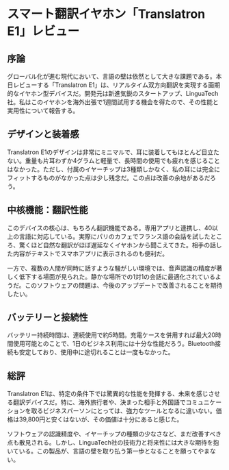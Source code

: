 
# スマート翻訳イヤホン「Translatron E1」レビュー

## 序論

グローバル化が進む現代において、言語の壁は依然として大きな課題である。本日レビューする「Translatron E1」は、リアルタイム双方向翻訳を実現する画期的なイヤホン型デバイスだ。開発元は新進気鋭のスタートアップ、LinguaTech社。私はこのイヤホンを海外出張で1週間試用する機会を得たので、その性能と実用性について報告する。

## デザインと装着感

Translatron E1のデザインは非常にミニマルで、耳に装着してもほとんど目立たない。重量も片耳わずか4グラムと軽量で、長時間の使用でも疲れを感じることはなかった。ただし、付属のイヤーチップは3種類しかなく、私の耳には完全にフィットするものがなかった点は少し残念だ。この点は改善の余地があるだろう。

## 中核機能：翻訳性能

このデバイスの核心は、もちろん翻訳機能である。専用アプリと連携し、40以上の言語に対応している。実際にパリのカフェでフランス語の会話を試したところ、驚くほど自然な翻訳がほぼ遅延なくイヤホンから聞こえてきた。相手の話した内容がテキストでスマホアプリに表示されるのも便利だ。

一方で、複数の人間が同時に話すような騒がしい環境では、音声認識の精度が著しく低下する場面が見られた。静かな場所での1対1の会話に最適化されているようだ。このソフトウェアの問題は、今後のアップデートで改善されることを期待したい。

## バッテリーと接続性

バッテリー持続時間は、連続使用で約5時間。充電ケースを併用すれば最大20時間使用可能とのことで、1日のビジネス利用には十分な性能だろう。Bluetooth接続も安定しており、使用中に途切れることは一度もなかった。

## 総評

Translatron E1は、特定の条件下では驚異的な性能を発揮する、未来を感じさせる翻訳デバイスだ。特に、海外旅行者や、決まった相手と外国語でコミュニケーションを取るビジネスパーソンにとっては、強力なツールとなるに違いない。価格は39,800円と安くはないが、その価値は十分にあると感じた。

ソフトウェアの認識精度や、イヤーチップの種類の少なさなど、まだ改善すべき点も散見される。しかし、LinguaTech社の技術力と将来性には大きな期待を抱いている。この製品が、言語の壁を取り払う第一歩となることを願ってやまない。
